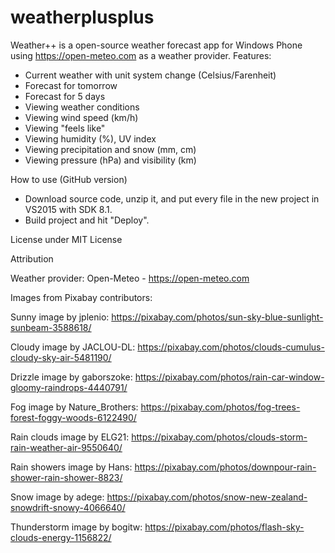 # weatherplusplus
Weather++ is a open-source weather forecast app for Windows Phone using https://open-meteo.com as a weather provider.
Features:
- Current weather with unit system change (Celsius/Farenheit)
- Forecast for tomorrow
- Forecast for 5 days
- Viewing weather conditions
- Viewing wind speed (km/h)
- Viewing "feels like"
- Viewing humidity (%), UV index
- Viewing precipitation and snow (mm, cm)
- Viewing pressure (hPa) and visibility (km)



How to use (GitHub version)
- Download source code, unzip it, and put every file in the new project in VS2015 with SDK 8.1.
- Build project and hit "Deploy".



License under MIT License




Attribution




Weather provider: Open-Meteo - https://open-meteo.com



Images from Pixabay contributors:



Sunny image by jplenio: https://pixabay.com/photos/sun-sky-blue-sunlight-sunbeam-3588618/



Cloudy image by JACLOU-DL: https://pixabay.com/photos/clouds-cumulus-cloudy-sky-air-5481190/



Drizzle image by gaborszoke: https://pixabay.com/photos/rain-car-window-gloomy-raindrops-4440791/ 



Fog image by Nature_Brothers: https://pixabay.com/photos/fog-trees-forest-foggy-woods-6122490/



Rain clouds image by ELG21: https://pixabay.com/photos/clouds-storm-rain-weather-air-9550640/



Rain showers image by Hans: https://pixabay.com/photos/downpour-rain-shower-rain-shower-8823/ 


Snow image by adege: https://pixabay.com/photos/snow-new-zealand-snowdrift-snowy-4066640/


Thunderstorm image by bogitw: https://pixabay.com/photos/flash-sky-clouds-energy-1156822/
